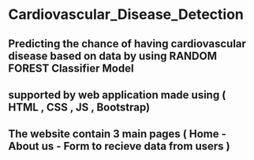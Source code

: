 # Cardiovascular_Disease_Detection
## Predicting the chance of having cardiovascular disease based on data by using RANDOM FOREST Classifier Model 
## supported by web application made using ( HTML , CSS , JS , Bootstrap)
## The website contain 3 main pages ( Home - About us - Form to recieve data from users )

